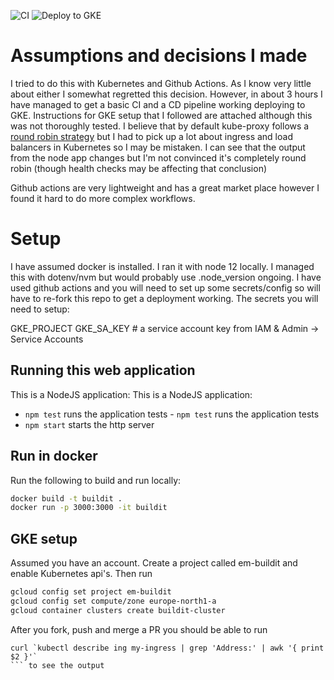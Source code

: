 ![CI](https://github.com/elliottmurray/devops-test/workflows/CI/badge.svg)
![Deploy to GKE](https://github.com/elliottmurray/devops-test/workflows/Deploy%20to%20GKE/badge.svg)


# Assumptions and decisions I made
I tried to do this with Kubernetes and Github Actions. As I know very little about either I somewhat regretted this decision. However, in about 3 hours I have managed to get a basic CI and a CD pipeline working deploying to GKE. Instructions for GKE setup that I followed are attached although this was not thoroughly tested. I believe that by default kube-proxy follows a [round robin strategy](https://blog.getambassador.io/load-balancing-strategies-in-kubernetes-l4-round-robin-l7-round-robin-ring-hash-and-more-6a5b81595d6c) but I had to pick up a lot about ingress and load balancers in Kubernetes so I may be mistaken. I can see that the output from the node app changes but I'm not convinced it's completely round robin (though health checks may be affecting that conclusion)

Github actions are very lightweight and has a great market place however I found it hard to do more complex workflows.

# Setup
I have assumed docker is installed. I ran it with node 12 locally. I managed this with dotenv/nvm but would probably use .node_version ongoing. I have used github actions and you will need to set up some secrets/config so will have to re-fork this repo to get a deployment working. The secrets you will need to setup:

GKE_PROJECT
GKE_SA_KEY # a service account key from IAM & Admin -> Service Accounts


## Running this web application
 This is a NodeJS application:	This is a NodeJS application:

- `npm test` runs the application tests	- `npm test` runs the application tests
- `npm start` starts the http server


## Run in docker
Run the following to build and run locally:

```bash
docker build -t buildit .
docker run -p 3000:3000 -it buildit
```


## GKE setup
Assumed you have an account. Create a project called em-buildit and enable Kubernetes api's. Then run

```bash
gcloud config set project em-buildit
gcloud config set compute/zone europe-north1-a
gcloud container clusters create buildit-cluster

```

After you fork, push and merge a PR you should be able to run
```
curl `kubectl describe ing my-ingress | grep 'Address:' | awk '{ print $2 }'`
``` to see the output




